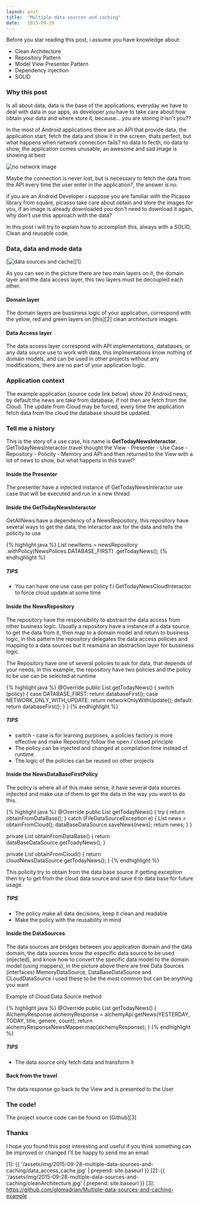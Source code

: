 ```yaml
---
layout: post
title:  "Multiple data sources and caching"
date:   2015-09-29
---
```


Before you star reading this post, i assume you have knowledge about:

* Clean Architecture
* Repository Pattern
* Model View Presenter Pattern
* Dependency injection
* SOLID

### Why this post

<p> Is all about data, data is the base of the applications, everyday we have to
 deal with data in our apps, as developer you have to take care about how obtain
 your data and where store it, because... you are storing it isn't you??</p>

 <p> In the most of Android applications there are an API that provide data,
 the application start, fetch the data and show it in the screen, thats perfect,
 but what happens when network connection fails? no data to fecth, no data to show,
 the application comes unusable, an awesome and sad image is showing at best</p>

<img src="{{ '/assets/img/2015-09-28-multiple-data-sources-and-caching/sad_cloud_google.png' | prepend: site.baseurl }}" alt="no network image">

Maybe the connection is never lost, but is necessary to fetch the data from the API
every time the user enter in the application?, the answer is no.

if you are an Android Developer i suppose you are familiar with the Picasso library
from square, picasso take care about obtain and store the images for you, if an image
is already downloaded you don't need to download it again, why don't use this approach with the data?


In this post i will try to explain how to accomplish this, always with a SOLID,
Clean and reusable code.

### Data, data and mode data


[<img src="{{ '/assets/img/2015-09-28-multiple-data-sources-and-caching/data_access_cache.jpg' | prepend: site.baseurl }}" alt="data sources and cache">][1]

As you can see in the picture there are two main layers on it, the domain layer
and the data access layer, this two layers must be decoupled each other.

#### Domain layer

The domain layers are bussiness logic of your application, correspond with the
yelow, red and green layers on [this][2] clean architecture images.

#### Data Access layer

The data access layer correspond with API implementations, databases, or any
data source use to work with data, this implmentations know nothing of domain models, and can be
used in other projects without any modifications, there are no part of your application logic.


### Application context

The example application (source code link below) show 20 Android news, by default
the news are take from database, if not then are fetch from the Cloud. The update
from Cloud may be forced, every time the application fetch data from the cloud
the database should be updated.

### Tell me a history

This is the story of a use case, his name is **GetTodayNewsInteractor**. GetTodayNewsInteractor travel
thought the View - Presenter - Use Case - Repository - Policity - Memory and API
and then returned to the View with a lot of news to show, but what happens in this travel?

#### Inside the Presenter

The presenter have a injtected instance of GetTodayNewsInteractor use case that will be
executed and run in a new thread

#### Inside the GetTodayNewsInteractor

GetAllNews have a dependency of a NewsRepository, this repository have several
ways to get the data, the interactor ask for the data and tells the policity to
use

{% highlight java %}
List<NewItem> newItems = newsRepository
                        .withPolicy(NewsPolices.DATABASE_FIRST)
                        .getTodayNews();
{% endhighlight %}

##### TIPS
 * You can have one use case per policy f.i GetTodayNewsCloudInteractor to force
 cloud update at some time


#### Inside the NewsRepository

The repository have the responsibility to abstract the data access from other
business logic. Usually a repository have a instance of a data source to get
the data from it, then map to a domain model and return to business logic, in
this pattern the repository delegates the data access policies and mapping to a
data sources but it reamains an abstraction layer for bussiness logic.

The Repository have one of several policies to ask for data, that depends of
your needs, in this example, the repository have two policies and the policy to
be use can be selected at runtime

{% highlight java %}
@Override
public List<NewItem> getTodayNews() {
  switch (policy) {
    case DATABASE_FIRST:
      return databaseFirst();
    case NETWORK_ONLY_WITH_UPDATE:
      return networkOnlyWithUpdate();
    default:
      return databaseFirst();
  }
}
{% endhighlight %}

##### TIPS
 * switch - case is for learning purposes, a policies factory is more effective
 and make Repository follow the open / closed principle
 * The policy can be injected and changed at compilation time instead of runtime
 * The logic of the policies can be reused on other projects

#### Inside the NewsDataBaseFirstPolicy

The policy is where all of this make sense, it have several data sources injtected
and make use of them to get the data in the way you want to do this.

{% highlight java %}
@Override
public List<NewItem> getTodayNews() {
  try {
    return obtainFromDataBase();
  } catch (FileDataSourceException e) {
    List<NewItem> news = obtainFromCloud();
    dataBaseDataSource.saveNews(news);
    return news;
  }
}

private List<NewItem> obtainFromDataBase() {
  return dataBaseDataSource.getToadyNews();
}

private List<NewItem> obtainFromCloud() {
  return cloudNewsDataSource.getTodayNews();
}
{% endhighlight %}

 This policity try to obtain from the data base source if getting exception
 then try to get from the cloud data source and save it to data base for
 future usage.

##### TIPS
  * The policy make all data decisions, keep it clean and readable
  * Make the policy with the reusability in mind

#### Inside the DataSources

The data sources are bridges between you application domain and the data domain,
the data sources know the especific data source to be used (injected), and know how to
convert the specific data model to the domain model (using mappers), in the picture
above there are tree Data Sources (interfaces) MemoryDataSource, DataBaseDataSource and
CLoudDataSource i used these to be the most common but can be anything you want

Example of Cloud Data Source method

{% highlight java %}
@Override
public List<NewItem> getTodayNews() {
  AlchemyResponse alchemyResponse = alchemyApi.getNews(YESTERDAY,
     TODAY, title, genere, count);
  return alchemyResponseNewsMapper.map(alchemyResponse);
}
{% endhighlight %}

##### TIPS
  * The data source only fetch data and transform it  

#### Back from the travel

The data response go back to the View and is presented to the User

### The code!

The project source code can be found on [Github][3]

### Thanks

I hope you found this post interesting and useful
if you think something can be improved or changed I'll be happy to send me an email


[1]: {{ '/assets/img/2015-09-28-multiple-data-sources-and-caching/data_access_cache.jpg' | prepend: site.baseurl }}
[2]: {{ '/assets/img/2015-09-28-multiple-data-sources-and-caching/cleanArchitecture.jpg' | prepend: site.baseurl }}
[3]: https://github.com/glomadrian/Multiple-data-sources-and-caching-example
